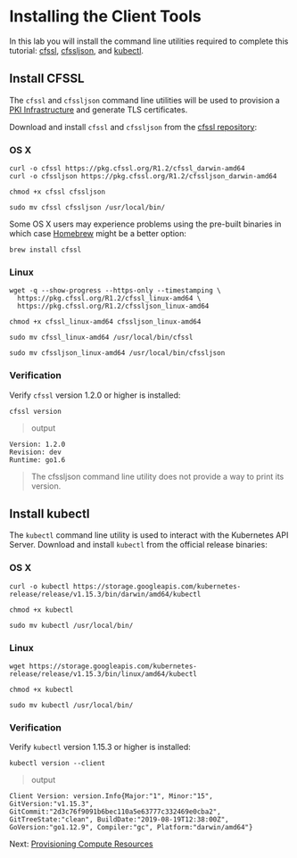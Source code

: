 # Installing the Client Tools

In this lab you will install the command line utilities required to complete this tutorial: [cfssl](https://github.com/cloudflare/cfssl), [cfssljson](https://github.com/cloudflare/cfssl), and [kubectl](https://kubernetes.io/docs/tasks/tools/install-kubectl).


## Install CFSSL

The `cfssl` and `cfssljson` command line utilities will be used to provision a [PKI Infrastructure](https://en.wikipedia.org/wiki/Public_key_infrastructure) and generate TLS certificates.

Download and install `cfssl` and `cfssljson` from the [cfssl repository](https://pkg.cfssl.org):

### OS X

```
curl -o cfssl https://pkg.cfssl.org/R1.2/cfssl_darwin-amd64
curl -o cfssljson https://pkg.cfssl.org/R1.2/cfssljson_darwin-amd64
```

```
chmod +x cfssl cfssljson
```

```
sudo mv cfssl cfssljson /usr/local/bin/
```

Some OS X users may experience problems using the pre-built binaries in which case [Homebrew](https://brew.sh) might be a better option:

```
brew install cfssl
```

### Linux

```
wget -q --show-progress --https-only --timestamping \
  https://pkg.cfssl.org/R1.2/cfssl_linux-amd64 \
  https://pkg.cfssl.org/R1.2/cfssljson_linux-amd64
```

```
chmod +x cfssl_linux-amd64 cfssljson_linux-amd64
```

```
sudo mv cfssl_linux-amd64 /usr/local/bin/cfssl
```

```
sudo mv cfssljson_linux-amd64 /usr/local/bin/cfssljson
```

### Verification

Verify `cfssl` version 1.2.0 or higher is installed:

```
cfssl version
```

> output

```
Version: 1.2.0
Revision: dev
Runtime: go1.6
```

> The cfssljson command line utility does not provide a way to print its version.

## Install kubectl

The `kubectl` command line utility is used to interact with the Kubernetes API Server. Download and install `kubectl` from the official release binaries:

### OS X

```
curl -o kubectl https://storage.googleapis.com/kubernetes-release/release/v1.15.3/bin/darwin/amd64/kubectl
```

```
chmod +x kubectl
```

```
sudo mv kubectl /usr/local/bin/
```

### Linux

```
wget https://storage.googleapis.com/kubernetes-release/release/v1.15.3/bin/linux/amd64/kubectl
```

```
chmod +x kubectl
```

```
sudo mv kubectl /usr/local/bin/
```

### Verification

Verify `kubectl` version 1.15.3 or higher is installed:

```
kubectl version --client
```

> output

```
Client Version: version.Info{Major:"1", Minor:"15", GitVersion:"v1.15.3", GitCommit:"2d3c76f9091b6bec110a5e63777c332469e0cba2", GitTreeState:"clean", BuildDate:"2019-08-19T12:38:00Z", GoVersion:"go1.12.9", Compiler:"gc", Platform:"darwin/amd64"}
```

Next: [Provisioning Compute Resources](03-compute-resources.md)
